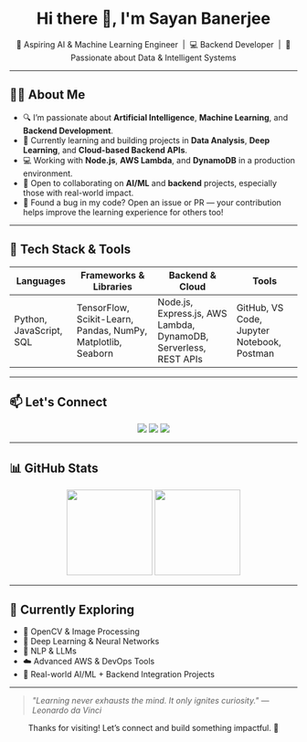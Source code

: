 <h1 align="center">Hi there 👋, I'm Sayan Banerjee</h1>

<p align="center">
  🎯 Aspiring AI & Machine Learning Engineer &nbsp|&nbsp 💻 Backend Developer &nbsp|&nbsp 🧠 Passionate about Data & Intelligent Systems
</p>

---

## 🧑‍💻 About Me

- 🔍 I’m passionate about **Artificial Intelligence**, **Machine Learning**, and **Backend Development**.
- 🌱 Currently learning and building projects in **Data Analysis**, **Deep Learning**, and **Cloud-based Backend APIs**.
- 💻 Working with **Node.js**, **AWS Lambda**, and **DynamoDB** in a production environment.
- 🤝 Open to collaborating on **AI/ML** and **backend** projects, especially those with real-world impact.
- 🐞 Found a bug in my code? Open an issue or PR — your contribution helps improve the learning experience for others too!

---

## 🧰 Tech Stack & Tools

<div align="center">

| Languages | Frameworks & Libraries | Backend & Cloud | Tools |
|----------|-------------------------|------------------|--------|
| Python, JavaScript, SQL | TensorFlow, Scikit-Learn, Pandas, NumPy, Matplotlib, Seaborn | Node.js, Express.js, AWS Lambda, DynamoDB, Serverless, REST APIs | GitHub, VS Code, Jupyter Notebook, Postman |

</div>

---

## 📫 Let's Connect

<p align="center">
  <a href="mailto:banerjeesayan554@gmail.com"><img src="https://img.shields.io/badge/Email-banerjeesayan554@gmail.com-D14836?style=for-the-badge&logo=gmail&logoColor=white" /></a>
  <a href="https://www.linkedin.com/in/sayan14banerjee/" target="_blank"><img src="https://img.shields.io/badge/LinkedIn-sayan14banerjee-blue?style=for-the-badge&logo=linkedin" /></a>
  <a href="https://leetcode.com/u/sayan14banerjee/" target="_blank"><img src="https://img.shields.io/badge/LeetCode-sayan14banerjee-orange?style=for-the-badge&logo=leetcode" /></a>
</p>

---

## 📊 GitHub Stats

<p align="center">
  <img src="https://github-readme-stats.vercel.app/api?username=sayan14banerjee&show_icons=true&theme=tokyonight" height="150" />
  <img src="https://github-readme-streak-stats.herokuapp.com/?user=sayan14banerjee&theme=tokyonight" height="150" />
</p>

---

## 🧠 Currently Exploring

- 🧾 OpenCV & Image Processing
- 🔬 Deep Learning & Neural Networks
- 💬 NLP & LLMs
- ☁️ Advanced AWS & DevOps Tools
- 🧪 Real-world AI/ML + Backend Integration Projects

---

> _"Learning never exhausts the mind. It only ignites curiosity."_ — *Leonardo da Vinci*

<p align="center">
  Thanks for visiting! Let’s connect and build something impactful. 🚀
</p>
